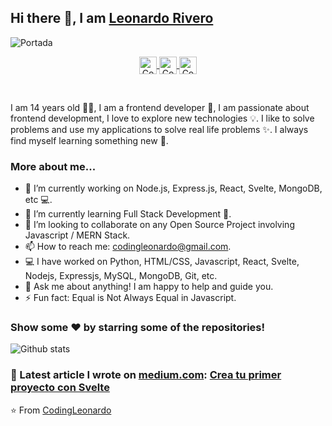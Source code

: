 ## Hi there 👋, I am [Leonardo Rivero](https://codingleonardo.github.io)

![Portada](https://user-images.githubusercontent.com/45718658/88820529-69932180-d18f-11ea-8ba6-a565cb4c423c.jpg)

<p align="center">
  <a href="https://twitter.com/CodingLeonardo" target="blank">
    <img align="center" src="https://cdn.jsdelivr.net/npm/simple-icons@3.0.1/icons/twitter.svg" alt="CodingLeonardo Twitter" height="28px" width="28px" />
  </a>
  <a href="https://www.facebook.com/CodingLeonardo" target="blank">
    <img align="center" src="https://cdn.jsdelivr.net/npm/simple-icons@3.0.1/icons/facebook.svg" alt="CodingLeonardo Facebook" height="28px" width="28px" />
  </a>
  <a href="https://www.instagram.com/codingleonardo/" target="blank">
    <img align="center" src="https://cdn.jsdelivr.net/npm/simple-icons@3.0.1/icons/instagram.svg" alt="CodingLeonardo Instagram" height="28px" width="28px" />
  </a>
</p>

<br />

I am 14 years old 👦🏻, I am a frontend developer 🚀, I am passionate about frontend development, I love to explore new technologies 💡. I like to solve problems and use my applications to solve real life problems ✨. I always find myself learning something new 💚.

### More about me...

- 🔭 I’m currently working on Node.js, Express.js, React, Svelte, MongoDB, etc 💻.
- 🌱 I’m currently learning Full Stack Development 🚀.
- 👯 I’m looking to collaborate on any Open Source Project involving Javascript / MERN Stack.
- 📫 How to reach me: codingleonardo@gmail.com.
- 💻 I have worked on Python, HTML/CSS, Javascript, React, Svelte, Nodejs, Expressjs, MySQL, MongoDB, Git, etc.
- 💬 Ask me about anything! I am happy to help and guide you.
- ⚡ Fun fact: Equal is Not Always Equal in Javascript.

### Show some ❤️ by starring some of the repositories!

![Github stats](https://github-readme-stats.vercel.app/api?username=codingleonardo&show_icons=true&hide_border=true)

### 📝 Latest article I wrote on [medium.com](https://medium.com/@CodingLeonardo): [Crea tu primer proyecto con Svelte](https://medium.com/@CodingLeonardo/crea-tu-primer-proyecto-con-svelte-45aceae20c06?source=rss-5fbf7bb76a24------2)

⭐️ From [CodingLeonardo](https://github.com/CodingLeonardo)
